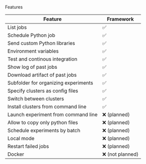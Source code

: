 Features

| Feature                              | Framework       |
|--------------------------------------|-----------------|
| List jobs                            | ✅               |
| Schedule Python job                  | ✅               |
| Send custom Python libraries         | ✅               |
| Environment variables                | ✅               |
| Test and continous integration       | ✅               |
| Show log of past jobs                | ✅               |
| Download artifact of past jobs       | ✅               |
| Subfolder for organizing experiments | ✅               |
| Specify clusters as config files     | ✅               |
| Switch between clusters              | ✅               |
| Install clusters from command line   | ✅               |
| Launch experiment from command line  | ❌ (planned)     |
| Allow to copy only python files      | ❌ (planned)     |
| Schedule experiments by batch        | ❌ (planned)     |
| Local mode                           | ❌ (planned)     |
| Restart failed jobs                  | ❌ (planned)     |
| Docker                               | ❌ (not planned) |

